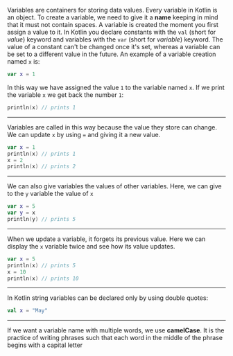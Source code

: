 Variables are containers for storing data values.
Every variable in Kotlin is an object.
To create a variable, we need to give it a __name__ keeping in mind that it must not contain spaces.
A variable is created the moment you first assign a value to it.
In Kotlin you declare constants with the `val` (short for _value_) keyword and variables with the `var` (short for _variable_) keyword.
The value of a constant can't be changed once it's set, whereas a variable can be set to a different value in the future.
An example of a variable creation named `x` is:
```kotlin
var x = 1
```
In this way we have assigned the value `1` to the variable named `x`.
If we print the variable `x` we get back the number `1`:
```kotlin
println(x) // prints 1
```

---

Variables are called in this way because the value they store can change.
We can update `x` by using `=` and giving it a new value.
```kotlin
var x = 1
println(x) // prints 1
x = 2
println(x) // prints 2
```

---

We can also give variables the values of other variables. Here, we can give to the `y` variable the value of `x`
```kotlin
var x = 5
var y = x
println(y) // prints 5
```

---

When we update a variable, it forgets its previous value. Here we can display the `x` variable twice and see how its value updates.
```kotlin
var x = 5
println(x) // prints 5
x = 10
println(x) // prints 10
```

---

In Kotlin string variables can be declared only by using double quotes:
```kotlin
val x = "May"
```

---

If we want a variable name with multiple words, we use **camelCase**.
It is the practice of writing phrases such that each word in the middle of the phrase begins with a capital letter
